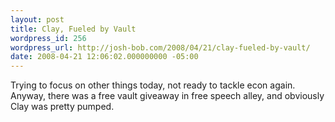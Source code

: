 ```yaml
---
layout: post
title: Clay, Fueled by Vault
wordpress_id: 256
wordpress_url: http://josh-bob.com/2008/04/21/clay-fueled-by-vault/
date: 2008-04-21 12:06:02.000000000 -05:00
---
```

<!--Mime Type of File is image/jpeg --><div class="postie-image-div"><a href="http://josh-bob.com/wp-photos/20080421-130602-1.jpg"><img src="http://josh-bob.com/wp-photos/thumb.20080421-130602-1.jpg" alt="" style="3px;" class="postie-image" /></a></div> Trying to focus on other things today, not ready to tackle econ again. Anyway, there was a free vault giveaway in free speech alley, and obviously Clay was pretty pumped.

